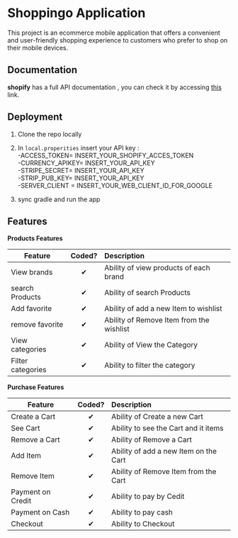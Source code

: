# Shoppingo Application

This project is an ecommerce mobile application that offers a convenient and user-friendly shopping experience to customers who prefer to shop on their mobile devices.

## Documentation

**shopify** has a full API documentation , you can check it by accessing [this](https://shopify.dev/docs/api/admin-rest) link.

## Deployment

1. Clone the repo locally
2. In ```local.properities``` insert your API key :  
  -ACCESS_TOKEN= INSERT_YOUR_SHOPIFY_ACCES_TOKEN  
  -CURRENCY_APIKEY= INSERT_YOUR_API_KEY  
  -STRIPE_SECRET= INSERT_YOUR_API_KEY  
  -STRIP_PUB_KEY= INSERT_YOUR_API_KEY  
  -SERVER_CLIENT = INSERT_YOUR_WEB_CLIENT_ID_FOR_GOOGLE

3. sync gradle and run the app 


## Features

<b>Products Features</b>

| Feature  |  Coded?       | Description  |
|----------|:-------------:|:-------------|
| View brands | &#10004; | Ability of view products of each brand |
| search Products | &#10004; | Ability of search Products |
| Add favorite | &#10004; | Ability of add a new Item to wishlist |
| remove favorite | &#10004; | Ability of Remove Item from the wishlist |
| View categories | &#10004; | Ability of View the Category |
| Filter categories | &#10004; | Ability to filter the category |

<b>Purchase Features</b>

| Feature  |  Coded?       | Description  |
|----------|:-------------:|:-------------|
| Create a Cart | &#10004; | Ability of Create a new Cart |
| See Cart | &#10004; | Ability to see the Cart and it items |
| Remove a Cart | &#10004; | Ability of Remove a Cart |
| Add Item | &#10004; | Ability of add a new Item on the Cart |
| Remove Item | &#10004; | Ability of Remove Item from the Cart |
| Payment on Credit | &#10004; | Ability to pay by Cedit |
| Payment on Cash | &#10004; | Ability to pay cash |
| Checkout | &#10004; | Ability to Checkout |


